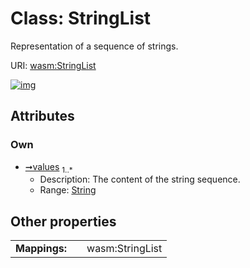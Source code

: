 
# Class: StringList

Representation of a sequence of strings.

URI: [wasm:StringList](https://w3id.org/itk/wasmStringList)


[![img](https://yuml.me/diagram/nofunky;dir:TB/class/[StringList&#124;values:string%20%2B])](https://yuml.me/diagram/nofunky;dir:TB/class/[StringList&#124;values:string%20%2B])

## Attributes


### Own

 * [➞values](stringList__values.md)  <sub>1..\*</sub>
     * Description: The content of the string sequence.
     * Range: [String](types/String.md)

## Other properties

|  |  |  |
| --- | --- | --- |
| **Mappings:** | | wasm:StringList |